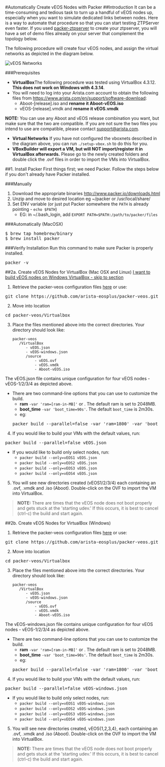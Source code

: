 #Automatically Create vEOS Nodes with Packer
##Introduction
It can be a time-consuming and tedious task to turn up a handful of vEOS nodes up, especially when you want to simulate dedicated links between nodes. Here is a way to automate that procedure so that you can start testing ZTPServer even faster.
If you used [packer-ztpserver](https://github.com/arista-eosplus/packer-ztpserver) to create your ztpserver, you will have a set of demo files already on your server that complement the topology below.

The following procedure will create four vEOS nodes,
and assign the virtual networks as depicted in the diagram below.

![vEOS Networks](https://raw.githubusercontent.com/arista-eosplus/packer-veos/master/gh-pages/images/vEOS-spine-leaf-vbox.jpg)

###Prerequisites

 * **VirtualBox**The following procedure was tested using VirtualBox 4.3.12. **This does not work on Windows with 4.3.14**.
 * You will need to log into your Arista.com account to obtain the following files from https://www.arista.com/en/support/software-download:
     * Aboot-[release].iso and **rename it Aboot-vEOS.iso**
     * vEOS-[release].vmdk and **rename it vEOS.vmdk**

**NOTE:** You can use any Aboot and vEOS release combination you want, but make sure that the two are compatible. If you are not sure the two files you intend to use are compatible, please contact support@arista.com.

 * **Virtual Networks**
     If you have not configured the vboxnets described in the diagram above, you can run ```./setup-vbox.sh``` to do this for you.
 * **VBoxBuilder will export a VM, but will NOT import/register it in VirtualBox afterwards.** Please go to the newly created folders and double click the .ovf files in order to import the VMs into VirtualBox.


##1. Install Packer
First things first; we need Packer. Follow the steps below if you don't already have Packer installed.

###Manually
1. Download the appropriate binaries http://www.packer.io/downloads.html
2. Unzip and move to desired location eg ~/packer or /usr/local/share/
3. Set ENV variable (or just put Packer somewhere the ```PATH``` is already pointing - ```echo $PATH```)
    * EG: in ~/.bash_login, add ```EXPORT PATH=$PATH:/path/to/packer/files```

###Automatically (MacOSX)
<pre>
$ brew tap homebrew/binary
$ brew install packer
</pre>

###Verify Installation
Run this command to make sure Packer is properly installed.
<pre>
packer -v
</pre>


##2a. Create vEOS Nodes for VirtualBox (Mac OSX and Linux)
[I want to build vEOS nodes on Windows VirtualBox - skip to section](#2b-create-veos-nodes-for-virtualbox-windows)

1. Retrieve the packer-veos configuration files [here](https://github.com/arista-eosplus/packer-veos/archive/master.zip) or use:
<pre>
git clone https://github.com/arista-eosplus/packer-veos.git
</pre>
2. Move into location
<pre>
cd packer-veos/Virtualbox
</pre>
3. Place the files mentioned above into the correct directories. Your directory should look like:

    ```
    packer-veos
       /VirtualBox
          - vEOS.json
          - vEOS-windows.json
          /source
              - vEOS.ovf
              - vEOS.vmdk
              - Aboot-vEOS.iso
    ```
The vEOS.json file contains unique configuration for four vEOS nodes - vEOS-1/2/3/4 as depicted above.
  * There are two command-line options that you can use to customize the build.
    * **ram** ```-var 'ram=[ram-in-MB]'``` or . The default ram is set to 2048MB.
    * **boot_time** ```-var 'boot_time=90s'```. The default ```boot_time``` is 2m30s.
    * eg:
    <pre>packer build --parallel=false -var 'ram=1800' -var 'boot_time=90s' vEOS.json</pre>

4. If you would like to build your VMs with the default values, run:
<pre>packer build --parallel=false vEOS.json</pre>
  * If you would like to build only select nodes, run:
      * ```packer build --only=vEOS1 vEOS.json```
      * ```packer build --only=vEOS2 vEOS.json```
      * ```packer build --only=vEOS3 vEOS.json```
      * ```packer build --only=vEOS4 vEOS.json```
5. You will see new directories created (vEOS1/2/3/4) each containing an .ovf, .vmdk and .iso (Aboot). Double-click on the OVF to import the VM into VirtualBox.

>**NOTE:** There are times that the vEOS node does not boot properly and gets stuck at the 'starting udev.'  If this occurs, it is best to cancel (ctrl-c) the build and start again.


##2b. Create vEOS Nodes for VirtualBox (Windows)
1. Retrieve the packer-veos configuration files [here](https://github.com/arista-eosplus/packer-veos/archive/master.zip) or use:
<pre>
git clone https://github.com/arista-eosplus/packer-veos.git
</pre>
2. Move into location
<pre>
cd packer-veos/Virtualbox
</pre>
3. Place the files mentioned above into the correct directories. Your directory should look like:

    ```
    packer-veos
       /VirtualBox
          - vEOS.json
          - vEOS-windows.json
          /source
              - vEOS.ovf
              - vEOS.vmdk
              - Aboot-vEOS.iso
    ```
The vEOS-windows.json file contains unique configuration for four vEOS nodes - vEOS-1/2/3/4 as depicted above.
  * There are two command-line options that you can use to customize the build.
    * **ram** ```-var 'ram=[ram-in-MB]'``` or . The default ram is set to 2048MB.
    * **boot_time** ```-var 'boot_time=90s'```. The default ```boot_time``` is 2m30s.
    * eg:
    <pre>packer build --parallel=false -var 'ram=1800' -var 'boot_time=90s' vEOS-windows.json</pre>

4. If you would like to build your VMs with the default values, run:
<pre>packer build --parallel=false vEOS-windows.json</pre>
  * If you would like to build only select nodes, run:
      * ```packer build --only=vEOS1 vEOS-windows.json```
      * ```packer build --only=vEOS2 vEOS-windows.json```
      * ```packer build --only=vEOS3 vEOS-windows.json```
      * ```packer build --only=vEOS4 vEOS-windows.json```
5. You will see new directories created, vEOS{1,2,3,4}, each containing an .ovf, .vmdk and .iso (Aboot). Double-click on the OVF to import the VM into VirtualBox.

>**NOTE:** There are times that the vEOS node does not boot properly and gets stuck at the 'starting udev.'  If this occurs, it is best to cancel (ctrl-c) the build and start again.
